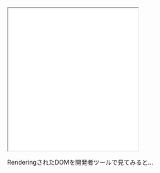 
<iframe src="./resources/demo/4.0_css-modules_basic/" style="height:330px"></iframe>

RenderingされたDOMを開発者ツールで見てみると...


